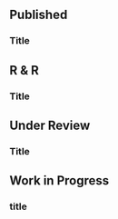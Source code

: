 ---
---

## Published 

### Title

## R & R

### Title

## Under Review

### Title

## Work in Progress 

### title
